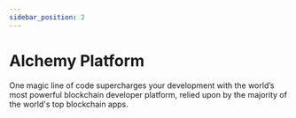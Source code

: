 ```yaml
---
sidebar_position: 2
---
```


# Alchemy Platform

One magic line of code supercharges your development with the world’s most powerful blockchain developer platform, relied upon by the majority of the world's top blockchain apps.
